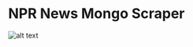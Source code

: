 # NPR News Mongo Scraper
![alt text](https://ibb.co/t8w7rqc "Screenshot of NPR News Mongo Scraper Home Page")
